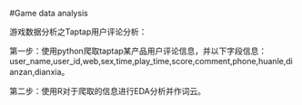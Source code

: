 #Game data analysis

游戏数据分析之Taptap用户评论分析：

第一步：使用python爬取taptap某产品用户评论信息，并以下字段信息：user_name,user_id,web,sex,time,play_time,score,comment,phone,huanle,dianzan,dianxia。


第二步：使用R对于爬取的信息进行EDA分析并作词云。
